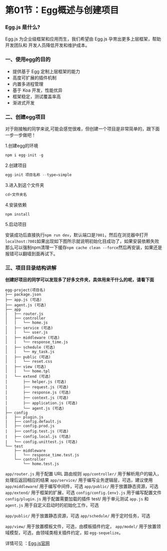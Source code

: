 # 第01节：Egg概述与创建项目

### Egg.js 是什么?

Egg.js 为企业级框架和应用而生，我们希望由 Egg.js 孕育出更多上层框架，帮助开发团队和
开发人员降低开发和维护成本。

### 一、使用egg的目的

* 提供基于 Egg 定制上层框架的能力
* 高度可扩展的插件机制
* 内置多进程管理
* 基于 Koa 开发，性能优异
* 框架稳定，测试覆盖率高
* 渐进式开发

### 二、创建egg项目

对于刚接触的同学来说,可能会感觉很难，但创建一个项目是非常简单的，跟下面一步一步做吧！

1.创建egg的环境 
```js
npm i egg-init -g
```
2.创建项目  
```js
egg-init 项目名称 --type=simple
```
3.进入到这个文件夹
 ```js
 cd+文件夹名
 ```
4.安装依赖
 ```
 npm install
 ```
5.启动项目

安装成功后直接执行``npm run dev``，默认端口是``7001``，然后在浏览器中打开``localhost:7001``如果出现如下图所示就说明初始化目成功了，如果安装依赖失败那么可以强制npm清理一下缓存``npm cache clean --force``然后再安装，如果还是报错可以翻墙到面再试下。 

### 三、项目目录结构讲解
**创建好项目的同学可以发现多了好多文件夹，具体用来干什么的呢，请看下面**
```
egg-project(项目名)
├── package.json
├── app.js (可选)
├── agent.js (可选)
├── app
|   ├── router.js
│   ├── controller
│   |   └── home.js
│   ├── service (可选)
│   |   └── user.js
│   ├── middleware (可选)
│   |   └── response_time.js
│   ├── schedule (可选)
│   |   └── my_task.js
│   ├── public (可选)
│   |   └── reset.css
│   ├── view (可选)
│   |   └── home.tpl
│   └── extend (可选)
│       ├── helper.js (可选)
│       ├── request.js (可选)
│       ├── response.js (可选)
│       ├── context.js (可选)
│       ├── application.js (可选)
│       └── agent.js (可选)
├── config
|   ├── plugin.js
|   ├── config.default.js
│   ├── config.prod.js
|   ├── config.test.js (可选)
|   ├── config.local.js (可选)
|   └── config.unittest.js (可选)
└── test
    ├── middleware
    |   └── response_time.test.js
    └── controller
        └── home.test.js
```

``app/router.js`` 用于配置 URL 路由规则
``app/controller/`` 用于解析用户的输入，处理后返回相应的结果
``app/service/`` 用于编写业务逻辑层，可选，建议使用
``app/middleware``/ 用于编写中间件，可选
``app/public/`` 用于放置静态资源，可选
``app/extend/`` 用于框架的扩展，可选
``config/config.{env}.js`` 用于编写配置文件
``config/plugin.js`` 用于配置需要加载的插件
test/ 用于单元测试
``app.js`` 和 ``agent.js`` 用于自定义启动时的初始化工作，可选

``app/public/`` 用于放置静态资源，可选
``app/schedule/`` 用于定时任务，可选

``app/view/`` 用于放置模板文件，可选，由模板插件约定，
``app/model/`` 用于放置领域模型，可选，由领域类相关插件约定，如 ``egg-sequelize``。

详情可见 ：[Egg.js官网](https://eggjs.org/zh-cn/intro/quickstart.html)